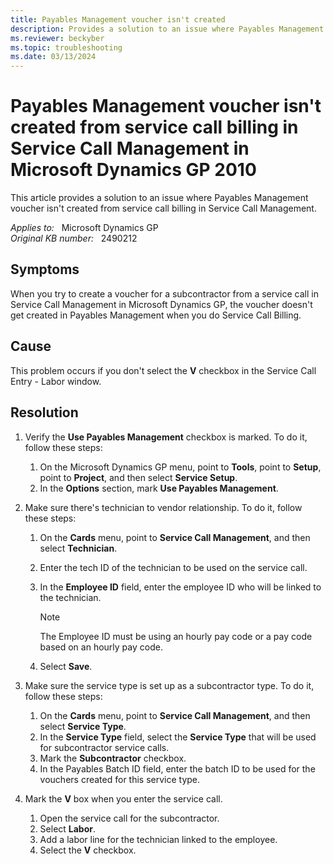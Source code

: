 ```yaml
---
title: Payables Management voucher isn't created
description: Provides a solution to an issue where Payables Management voucher isn't created from service call billing in Service Call Management.
ms.reviewer: beckyber 
ms.topic: troubleshooting
ms.date: 03/13/2024
---
```

# Payables Management voucher isn't created from service call billing in Service Call Management in Microsoft Dynamics GP 2010

This article provides a solution to an issue where Payables Management voucher isn't created from service call billing in Service Call Management.

_Applies to:_ &nbsp; Microsoft Dynamics GP  
_Original KB number:_ &nbsp; 2490212

## Symptoms

When you try to create a voucher for a subcontractor from a service call in Service Call Management in Microsoft Dynamics GP, the voucher doesn't get created in Payables Management when you do Service Call Billing.

## Cause

This problem occurs if you don't select the **V** checkbox in the Service Call Entry - Labor window.

## Resolution

1. Verify the **Use Payables Management** checkbox is marked. To do it, follow these steps:
    1. On the Microsoft Dynamics GP menu, point to **Tools**, point to **Setup**, point to **Project**, and then select **Service Setup**.
    1. In the **Options** section, mark **Use Payables Management**.

2. Make sure there's technician to vendor relationship. To do it, follow these steps:
    1. On the **Cards** menu, point to **Service Call Management**, and then select **Technician**.
    1. Enter the tech ID of the technician to be used on the service call.
    1. In the **Employee ID** field, enter the employee ID who will be linked to the technician.

        > [!NOTE]
        > The Employee ID must be using an hourly pay code or a pay code based on an hourly pay code.
    1. Select **Save**.

3. Make sure the service type is set up as a subcontractor type. To do it, follow these steps:
    1. On the **Cards** menu, point to **Service Call Management**, and then select **Service Type**.
    1. In the **Service Type** field, select the **Service Type** that will be used for subcontractor service calls.
    1. Mark the **Subcontractor** checkbox.
    1. In the Payables Batch ID field, enter the batch ID to be used for the vouchers created for this service type.

4. Mark the **V** box when you enter the service call.
    1. Open the service call for the subcontractor.
    1. Select **Labor**.
    1. Add a labor line for the technician linked to the employee.
    1. Select the **V** checkbox.
